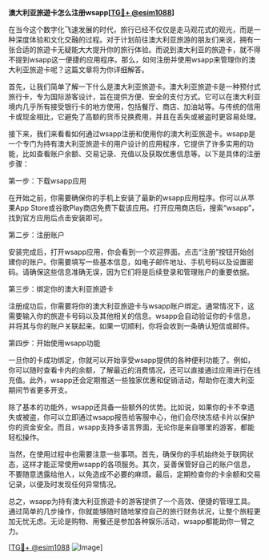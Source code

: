 **澳大利亚旅遊卡怎么注册wsapp[[TG💪+ @esim1088](https://t.me/s/esim1088)]**

在当今这个数字化飞速发展的时代，旅行已经不仅仅是走马观花式的观光，而是一种深度体验和文化交融的过程。对于计划前往澳大利亚旅游的朋友们来说，拥有一张合适的旅遊卡无疑能大大提升你的旅行体验。而说到澳大利亚的旅遊卡，就不得不提到wsapp这一便捷的应用程序。那么，如何注册并使用wsapp来管理你的澳大利亚旅遊卡呢？这篇文章将为你详细解答。

首先，让我们简单了解一下什么是澳大利亚旅遊卡。澳大利亚旅遊卡是一种预付式旅行卡，专为国际游客设计，旨在提供方便、安全的支付方式。它可以在澳大利亚境内几乎所有接受银行卡的地方使用，包括餐厅、商店、加油站等。与传统的信用卡或现金相比，它避免了高额的货币兑换费用，并且在丢失或被盗时更容易处理。

接下来，我们来看看如何通过wsapp注册和使用你的澳大利亚旅遊卡。wsapp是一个专门为持有澳大利亚旅遊卡的用户设计的应用程序，它提供了许多实用的功能，比如查看账户余额、交易记录、充值以及获取优惠信息等。以下是具体的注册步骤：

第一步：下载wsapp应用

在开始之前，你需要确保你的手机上安装了最新的wsapp应用程序。你可以从苹果App Store或谷歌Play商店免费下载该应用。打开应用商店后，搜索“wsapp”，找到官方应用后点击安装即可。

第二步：注册账户

安装完成后，打开wsapp应用，你会看到一个欢迎界面。点击“注册”按钮开始创建你的账户。你需要填写一些基本信息，如电子邮件地址、手机号码以及设置密码。请确保这些信息准确无误，因为它们将是后续登录和管理账户的重要依据。

第三步：绑定你的澳大利亚旅遊卡

注册成功后，你需要将你的澳大利亚旅遊卡与wsapp账户绑定。通常情况下，这需要输入你的旅遊卡号码以及其他相关的信息。wsapp会自动验证你的卡信息，并将其与你的账户关联起来。如果一切顺利，你将会收到一条确认短信或邮件。

第四步：开始使用wsapp功能

一旦你的卡成功绑定，你就可以开始享受wsapp提供的各种便利功能了。例如，你可以随时查看卡内的余额，了解最近的消费情况，还可以直接通过应用进行在线充值。此外，wsapp还会定期推送一些独家优惠和促销活动，帮助你在澳大利亚期间节省更多开支。

除了基本的功能外，wsapp还具备一些额外的优势。比如说，如果你的卡不幸遗失或被盗，你可以立即通过wsapp报告给客服中心，他们会尽快冻结卡片以保护你的资金安全。而且，wsapp支持多语言界面，无论你是来自哪里的游客，都能轻松操作。

当然，在使用过程中也需要注意一些事项。首先，确保你的手机始终处于联网状态，这样才能正常使用wsapp的各项服务。其次，妥善保管好自己的账户信息，不要随意透露给他人，以免造成不必要的麻烦。最后，定期检查你的卡余额和交易记录，以便及时发现任何异常情况。

总之，wsapp为持有澳大利亚旅遊卡的游客提供了一个高效、便捷的管理工具。通过简单的几步操作，你就能够随时随地掌控自己的旅行财务状况，让整个旅程更加无忧无虑。无论是购物、用餐还是参加各种娱乐活动，wsapp都能助你一臂之力。

[[TG💪+ @esim1088](https://t.me/s/esim1088) ![Image](https://i.postimg.cc/4NQfJmqS/Snipaste-2025-05-13-00-14-12.png)]